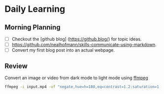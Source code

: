 # Daily Learning
## Morning Planning
- [ ] Checkout the [github blog] (https://github.blog/) for topic ideas.
- [ ] https://github.com/nealhofmann/skills-communicate-using-markdown.
- [ ]  Convert my first blog post into an actual webpage.
## Review
Convert an image or video from dark mode to light mode using [ffmpeg](https://www.ffmpeg.org)

```bash
ffmpeg -i input.mp4 -vf "negate,hue=h=180,eq=contrast=1.2:saturation=1.1" output.mp4
```
